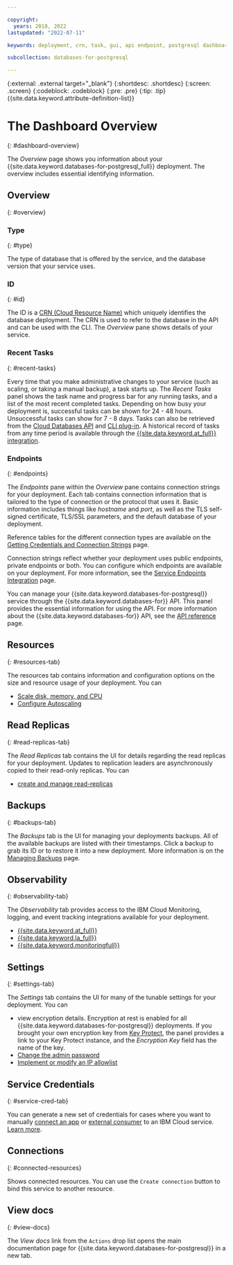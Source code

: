 ```yaml
---

copyright:
  years: 2018, 2022
lastupdated: "2022-07-11"

keywords: deployment, crn, task, gui, api endpoint, postgresql dashboard

subcollection: databases-for-postgresql

---
```


{:external: .external target="_blank"}
{:shortdesc: .shortdesc}
{:screen: .screen}
{:codeblock: .codeblock}
{:pre: .pre}
{:tip: .tip}
{{site.data.keyword.attribute-definition-list}}

# The Dashboard Overview
{: #dashboard-overview}

The _Overview_ page shows you information about your {{site.data.keyword.databases-for-postgresql_full}} deployment. The overview includes essential identifying information.

## Overview
{: #overview}

### Type
{: #type}

The type of database that is offered by the service, and the database version that your service uses.

### ID
{: #id}

The ID is a [CRN (Cloud Resource Name)](/docs/account?topic=account-crn) which uniquely identifies the database deployment. The CRN is used to refer to the database in the API and can be used with the CLI. The _Overview_ pane shows details of your service.

### Recent Tasks
{: #recent-tasks}

Every time that you make administrative changes to your service (such as scaling, or taking a manual backup), a task starts up. The _Recent Tasks_ panel shows the task name and progress bar for any running tasks, and a list of the most recent completed tasks. Depending on how busy your deployment is, successful tasks can be shown for 24 - 48 hours. Unsuccessful tasks can show for 7 - 8 days. Tasks can also be retrieved from the [Cloud Databases API](https://cloud.ibm.com/apidocs/cloud-databases-api#get-currently-running-tasks-on-a-deployment) and [CLI plug-in](https://cloud.ibm.com/docs/databases-cli-plugin?topic=databases-cli-plugin-cdb-reference#deployment-tasks-list). A historical record of tasks from any time period is available through the [{{site.data.keyword.at_full}} integration](/docs/databases-for-postgresql?topic=cloud-databases-activity-tracker).

### Endpoints
{: #endpoints}

The _Endpoints_ pane within the _Overview_ pane contains connection strings for your deployment. Each tab contains connection information that is tailored to the type of connection or the protocol that uses it. Basic information includes things like _hostname_ and _port_, as well as the TLS self-signed certificate, TLS/SSL parameters, and the default database of your deployment.

Reference tables for the different connection types are available on the [Getting Credentials and Connection Strings](/docs/databases-for-postgresql?topic=databases-for-postgresql-connection-strings) page.

Connection strings reflect whether your deployment uses public endpoints, private endpoints or both. You can configure which endpoints are available on your deployment. For more information, see the [Service Endpoints Integration](/docs/databases-for-postgresql?topic=cloud-databases-service-endpoints) page.

You can manage your {{site.data.keyword.databases-for-postgresql}} service through the {{site.data.keyword.databases-for}} API. This panel provides the essential information for using the API. For more information about the {{site.data.keyword.databases-for}} API, see the [API reference](https://{DomainName}/apidocs/cloud-databases-api) page.

## Resources
{: #resources-tab}

The resources tab contains information and configuration options on the size and resource usage of your deployment. You can 
- [Scale disk, memory, and CPU](/docs/databases-for-postgresql?topic=databases-for-postgresql-resources-scaling)
- [Configure Autoscaling](/docs/databases-for-postgresql?topic=databases-for-postgresql-autoscaling)

## Read Replicas
{: #read-replicas-tab}

The _Read Replicas_ tab contains the UI for details regarding the read replicas for your deployment. Updates to replication leaders are asynchronously copied to their read-only replicas. You can 
- [create and manage read-replicas](/docs/databases-for-postgresql?topic=databases-for-postgresql-read-only-replicas)

## Backups
{: #backups-tab}

The _Backups_ tab is the UI for managing your deployments backups. All of the available backups are listed with their timestamps. Click a backup to grab its ID or to restore it into a new deployment. More information is on the [Managing Backups](/docs/databases-for-postgresql?topic=cloud-databases-dashboard-backups) page.

## Observability
{: #observability-tab}

The _Observability_ tab provides access to the IBM Cloud Monitoring, logging, and event tracking integrations available for your deployment. 
- [{{site.data.keyword.at_full}}](/docs/databases-for-postgresql?topic=cloud-databases-activity-tracker)
- [{{site.data.keyword.la_full}}](/docs/databases-for-postgresql?topic=cloud-databases-logging)
- [{{site.data.keyword.monitoringfull}}](/docs/databases-for-postgresql?topic=databases-for-postgresql-monitoring)

## Settings
{: #settings-tab}

The _Settings_ tab contains the UI for many of the tunable settings for your deployment. You can 
- view encryption details. Encryption at rest is enabled for all {{site.data.keyword.databases-for-postgresql}} deployments. If you brought your own encryption key from [Key Protect](/docs/databases-for-postgresql?topic=cloud-databases-key-protect), the panel provides a link to your Key Protect instance, and the _Encryption Key_ field has the name of the key.
- [Change the admin password](/docs/databases-for-postgresql?topic=databases-for-postgresql-admin-password)
- [Implement or modify an IP allowlist](/docs/databases-for-postgresql?topic=cloud-databases-allowlisting)

## Service Credentials
{: #service-cred-tab}

You can generate a new set of credentials for cases where you want to manually [connect an app](/docs/databases-for-postgresql?topic=databases-for-postgresql-ibmcloud-app) or [external consumer](/docs/databases-for-postgresql?topic=databases-for-postgresql-external-app) to an IBM Cloud service. [Learn more](/docs/account?topic=account-service_credentials).

## Connections
{: #connected-resources}

Shows connected resources. You can use the `Create connection` button to bind this service to another resource.

## View docs
{: #view-docs}

The _View docs_ link from the `Actions` drop list opens the main documentation page for {{site.data.keyword.databases-for-postgresql}} in a new tab.
